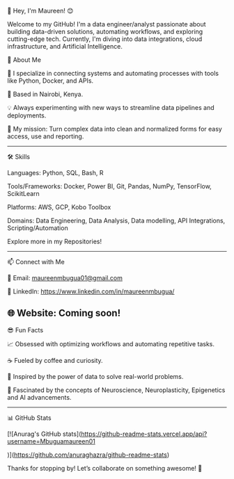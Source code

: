 👋 Hey, I'm Maureen! 😊

Welcome to my GitHub! I'm a  data engineer/analyst passionate about building data-driven solutions, automating workflows, and exploring cutting-edge tech. Currently, I'm diving into  data integrations, cloud infrastructure, and Artificial Intelligence.

🌟 About Me

🔧 I specialize in connecting systems and automating processes with tools like Python, Docker, and APIs.

📍 Based in Nairobi, Kenya.

💡 Always experimenting with new ways to streamline data pipelines and deployments.

🎯 My mission: Turn complex data into clean and normalized forms for easy access, use and reporting.

---

🛠️ Skills

Languages: Python, SQL, Bash, R

Tools/Frameworks: Docker, Power BI, Git, Pandas, NumPy, TensorFlow, ScikitLearn

Platforms: AWS, GCP, Kobo Toolbox

Domains: Data Engineering, Data Analysis, Data modelling, API Integrations, Scripting/Automation

Explore more in my Repositories!

---

📫 Connect with Me

📧 Email: maureenmbugua01@gmail.com  

💼 LinkedIn: https://www.linkedin.com/in/maureenmbugua/  

🌐 Website: Coming soon!
---

😎 Fun Facts

📈 Obsessed with optimizing workflows and automating repetitive tasks.

☕ Fueled by coffee and curiosity.

🌌 Inspired by the power of data to solve real-world problems. 

🌌 Fascinated by the concepts of Neuroscience, Neuroplasticity, Epigenetics and AI advancements.

---

📊 GitHub Stats

[![Anurag's GitHub stats](https://github-readme-stats.vercel.app/api?username=Mbuguamaureen01

)](https://github.com/anuraghazra/github-readme-stats)

Thanks for stopping by! Let’s collaborate on something awesome! 🙌

<!---

Mbuguamaureen01/Mbuguamaureen01 is a ✨ special ✨ repository because its README.md (this file) appears on your GitHub profile.

You can click the Preview link to take a look at your changes.

--->

